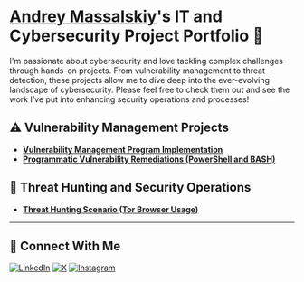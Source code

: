 # <a href="https://www.linkedin.com/in/massandr/">Andrey Massalskiy</a>'s IT and Cybersecurity Project Portfolio 🔐

I'm passionate about cybersecurity and love tackling complex challenges through hands-on projects. From vulnerability management to threat detection, these projects allow me to dive deep into the ever-evolving landscape of cybersecurity. Please feel free to check them out and see the work I’ve put into enhancing security operations and processes!


## ⚠️ Vulnerability Management Projects

- **[Vulnerability Management Program Implementation](https://github.com/massandr/Vulnerabily-management-program/)**
- **[Programmatic Vulnerability Remediations (PowerShell and BASH)](https://github.com/massandr)**

## 🚨 Threat Hunting and Security Operations

- **[Threat Hunting Scenario (Tor Browser Usage)](https://github.com/massandr)**

<hr/>

## 🤳 Connect With Me

[![LinkedIn](https://img.shields.io/badge/LinkedIn-0A66C2?style=for-the-badge&logo=linkedin&logoColor=white&labelWidth=110)](https://linkedin.com/in/massandr)
[![X](https://img.shields.io/badge/-%20-000000?style=for-the-badge&logo=x&logoColor=white&labelWidth=110)](https://x.com/60641k)
[![Instagram](https://img.shields.io/badge/Instagram-E4405F?style=for-the-badge&logo=instagram&logoColor=white&labelWidth=110)](https://www.instagram.com/massandr23)




<!--
<img width="35" alt="image" src="https://github.com/user-attachments/assets/2f41c7cd-5ea8-4475-b451-a37161b6c3fb"> 
<img width="35" alt="image" src="https://github.com/user-attachments/assets/77649969-9910-4994-8b96-74a116cfb2a8">
-->
